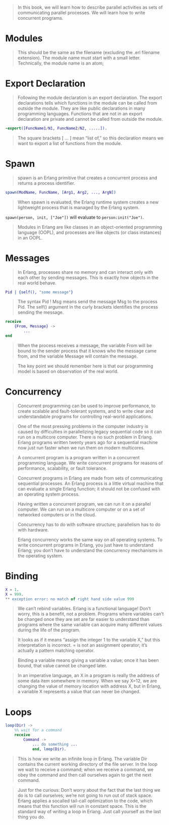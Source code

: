 >  In this book, we will learn how to describe parallel activities as sets of
communicating parallel processes. We will learn how to write concurrent programs.

# Modules

> This should be the same as the filename (excluding the .erl filename extension).
The module name must start with a small letter. Technically, the module name is an atom;

# Export Declaration

> Following the module declaration is an export declaration. The export declarations
tells which functions in the module can be called from outside the module. They are
like public declarations in many programming languages. Functions that are not in an
export declaration are private and cannot be called from outside the module.

```erl
-export([FuncName1/N1, FuncName2/N2, .....]).
```

> The square brackets [ ... ] mean “list of,” so this declaration means we want
to export a list of functions from the module.

# Spawn

> spawn is an Erlang primitive that creates a concurrent process and returns a
process identifier.

```erl
spawn(ModName, FuncName, [Arg1, Arg2, ..., ArgN])
```

> When spawn is evaluated, the Erlang runtime system creates a new lightweight
process that is managed by the Erlang system.

`spawn(person, init, ["Joe"])` will evaluate to `person:init("Joe")`.

> Modules in Erlang are like classes in an object-oriented programming language
(OOPL), and processes are like objects (or class instances) in an OOPL.

# Messages

> In Erlang, processes share no memory and can interact only with each other
by sending messages. This is exactly how objects in the real world behave.

```erl
Pid | {self(), "some message"}
```

> The syntax Pid ! Msg means send the message Msg to the process Pid. The
self() argument in the curly brackets identifies the process sending the message.

```erl
receive
    {From, Message} ->
        ...
end
```

> When the process receives a message, the variable From will be bound to the
sender process that it knows who the message came from, and the variable Message
will contain the message.

> The key point we should remember here is that our programming model is based
on observation of the real world.

# Concurrency

> Concurrent programming can be used to improve performance, to create scalable
and fault-tolerant systems, and to write clear and understandable programs for
controlling real-world applications.

> One of the most pressing problems in the computer industry is caused by
difficulties in parallelizing legacy sequential code so it can run on a
multicore computer. There is no such problem in Erlang. Erlang programs written
twenty years ago for a sequential machine now just run faster when we run them
on modern multicores.

> A concurrent program is a program written in a concurrent programming language.
We write concurrent programs for reasons of performance, scalability, or fault
tolerance.

> Concurrent programs in Erlang are made from sets of communicating sequential
processes. An Erlang process is a little virtual machine that can evaluate a
single Erlang function; it should not be confused with an operating system process.

> Having written a concurrent program, we can run it on a parallel computer. We
can run on a multicore computer or on a set of networked computers or in the cloud.

> Concurrency has to do with software structure; parallelism has to do with hardware.

> Erlang concurrency works the same way on all operating systems. To write
concurrent programs in Erlang, you just have to understand Erlang; you don’t
have to understand the concurrency mechanisms in the operating system.

# Binding

```erl
X = 1.
X = 999.
** exception error: no match of right hand side value 999
```

> We can’t rebind variables. Erlang is a functional language! Don’t worry, this
is a benefit, not a problem. Programs where variables can’t be changed once they
are set are far easier to understand than programs where the same variable can
acquire many different values during the life of the program.

> It looks as if it means “assign the integer 1 to the variable X,” but this
interpretation is incorrect. = is not an assignment operator; it’s actually a
pattern matching operator.

> Binding a variable means giving a variable a value; once it has been bound,
that value cannot be changed later.

> In an imperative language, an X in a program is really the address of some
data item somewhere in memory. When we say X=12, we are changing the value of
memory location with address X, but in Erlang, a variable X represents a value
that can never be changed.

# Loops

```erl
loop(Dir) ->
    %% wait for a command
    receive
        Command ->
            ... do something ...
            end, loop(Dir).
```

> This is how we write an infinite loop in Erlang. The variable Dir contains the
current working directory of the file server. In the loop we wait to receive a
command; when we receive a command, we obey the command and then call ourselves
again to get the next command.

> Just for the curious: Don’t worry about the fact that the last thing we do is
to call ourselves; we’re not going to run out of stack space. Erlang applies a
socalled tail-call optimization to the code, which means that this function will
run in constant space. This is the standard way of writing a loop in Erlang.
Just call yourself as the last thing you do.

